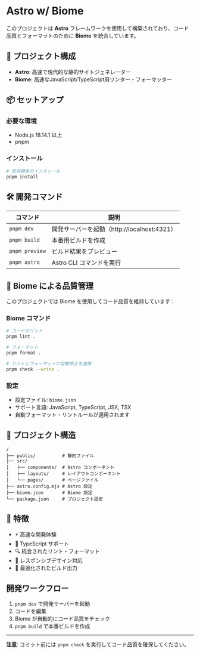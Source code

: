 # Astro w/ Biome

このプロジェクトは **Astro** フレームワークを使用して構築されており、コード品質とフォーマットのために **Biome** を統合しています。

## 🚀 プロジェクト構成

- **Astro**: 高速で現代的な静的サイトジェネレーター
- **Biome**: 高速なJavaScript/TypeScript用リンター・フォーマッター

## 📦 セットアップ

### 必要な環境
- Node.js 18.14.1 以上
- pnpm

### インストール

```bash
# 依存関係のインストール
pnpm install
```

## 🛠 開発コマンド

| コマンド | 説明 |
|---------|------|
| `pnpm dev` | 開発サーバーを起動（http://localhost:4321） |
| `pnpm build` | 本番用ビルドを作成 |
| `pnpm preview` | ビルド結果をプレビュー |
| `pnpm astro` | Astro CLI コマンドを実行 |

## 🔧 Biome による品質管理

このプロジェクトでは Biome を使用してコード品質を維持しています：

### Biome コマンド
```bash
# コードのリント
pnpm lint .

# フォーマット
pnpm format .

# リントとフォーマットに自動修正を適用
pnpm check --write .
```

### 設定
- 設定ファイル: `biome.json`
- サポート言語: JavaScript, TypeScript, JSX, TSX
- 自動フォーマット・リントルールが適用されます

## 📁 プロジェクト構造

```
/
├── public/          # 静的ファイル
├── src/
│   ├── components/  # Astro コンポーネント
│   ├── layouts/     # レイアウトコンポーネント
│   └── pages/       # ページファイル
├── astro.config.mjs # Astro 設定
├── biome.json       # Biome 設定
└── package.json     # プロジェクト設定
```

## 🌟 特徴

- ⚡️ 高速な開発体験
- 🎯 TypeScript サポート
- 🔍 統合されたリント・フォーマット
- 📱 レスポンシブデザイン対応
- 🚀 最適化されたビルド出力

## 開発ワークフロー

1. `pnpm dev` で開発サーバーを起動
2. コードを編集
3. Biome が自動的にコード品質をチェック
4. `pnpm build` で本番ビルドを作成

---

**注意**: コミット前には `pnpm check` を実行してコード品質を確保してください。
